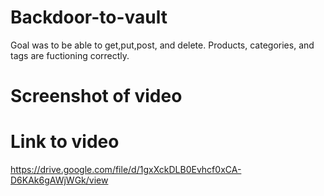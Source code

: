 # Backdoor-to-vault

Goal was to be able to get,put,post, and delete. Products, categories, and tags are fuctioning correctly.

# Screenshot of video

# Link to video

https://drive.google.com/file/d/1gxXckDLB0Evhcf0xCA-D6KAk6gAWjWGk/view
